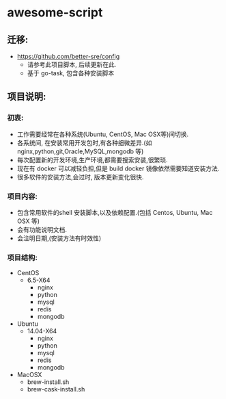 # awesome-script

## 迁移: 

- https://github.com/better-sre/config
    - 请参考此项目脚本, 后续更新在此.
    - 基于 go-task, 包含各种安装脚本


## 项目说明:

### 初衷:

- 工作需要经常在各种系统(Ubuntu, CentOS, Mac OSX等)间切换.
- 各系统间, 在安装常用开发包时,有各种细微差异.(如nginx,python,git,Oracle,MySQL,mongodb 等)
- 每次配置新的开发环境,生产环境,都需要搜索安装,很繁琐.
- 现在有 docker 可以减轻负担,但是 build docker 镜像依然需要知道安装方法.
- 很多软件的安装方法,会过时, 版本更新变化很快.

### 项目内容:

- 包含常用软件的shell 安装脚本,以及依赖配置.(包括 Centos, Ubuntu, Mac OSX 等)
- 会有功能说明文档.
- 会注明日期,(安装方法有时效性)

### 项目结构:

- CentOS
  - 6.5-X64
    - nginx
    - python
    - mysql
    - redis
    - mongodb
- Ubuntu
  - 14.04-X64
    - nginx
    - python
    - mysql
    - redis
    - mongodb
- MacOSX
  - brew-install.sh
  - brew-cask-install.sh
  
